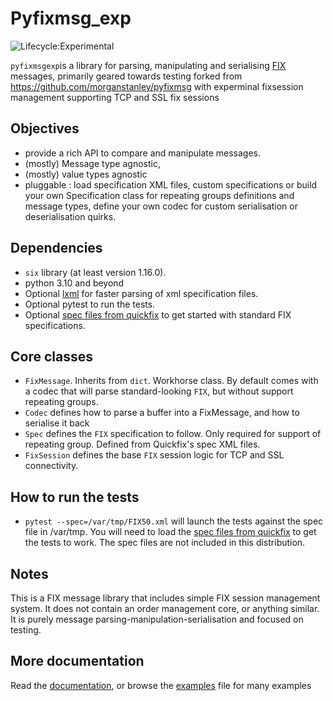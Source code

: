 Pyfixmsg_exp
========

![Lifecycle:Experimental](https://img.shields.io/badge/Lifecycle-Experimental-339999)

``pyfixmsgexp``is a library for parsing, manipulating and serialising [FIX](http://www.fixtradingcommunity.org)
messages, primarily geared towards testing forked from https://github.com/morganstanley/pyfixmsg with experminal fixsession management supporting TCP and SSL fix sessions

Objectives
-----------
 * provide a rich API to compare and manipulate messages. 
 * (mostly) Message type agnostic,
 * (mostly) value types agnostic
 * pluggable : load specification XML files, custom specifications or build your own Specification class for repeating
 groups definitions and message types, define your own codec for custom serialisation or deserialisation quirks.


Dependencies
------------
 * ``six`` library (at least version 1.16.0).
 * python 3.10 and beyond
 * Optional [lxml](http://lxml.de) for faster parsing of xml specification files.
 * Optional pytest to run the tests.
 * Optional [spec files from quickfix](https://github.com/quickfix/quickfix/tree/master/spec) to get started with 
 standard FIX specifications.
 
 
Core classes
------------
 * `FixMessage`. Inherits from ``dict``. Workhorse class. By default comes with a codec that will parse standard-looking
 ``FIX``, but without support repeating groups.
 * `Codec` defines how to parse a buffer into a FixMessage, and how to serialise it back
 * `Spec` defines the ``FIX`` specification to follow. Only required for support of repeating group. Defined from 
 Quickfix's spec XML files.
 * `FixSession` defines the base ``FIX`` session logic for TCP and SSL connectivity.
 

How to run the tests
--------------------
 * `` pytest --spec=/var/tmp/FIX50.xml `` will launch the tests against the spec file in /var/tmp. You will need to load
 the [spec files from quickfix](https://github.com/quickfix/quickfix/tree/master/spec) to get the tests to work. 
 The spec files are not included in this distribution.


Notes
-----
This is  a FIX message library that includes simple  FIX session management system.  It does not contain an order management 
core, or anything similar. It is purely message parsing-manipulation-serialisation and focused on testing. 

More documentation
------------------
Read the [documentation](http://pyfixmsg.readthedocs.io/), or browse the [examples](examples/pyfixmsg_example.py) file for 
many examples

 
